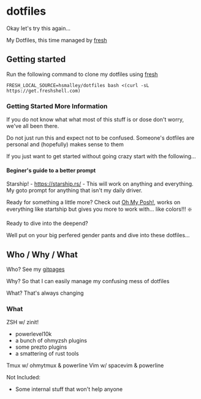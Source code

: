 # dotfiles

Okay let's try this again...

My Dotfiles, this time managed by [fresh](https://freshshell.com/)

## Getting started

Run the following command to clone my dotfiles using [fresh](https://freshshell.com/)

```shell
FRESH_LOCAL_SOURCE=hsmalley/dotfiles bash <(curl -sL https://get.freshshell.com)
```

### Getting Started More Information

If you do not know what what most of this stuff is or dose don't worry, we've all been there.

Do not just run this and expect not to be confused. Someone's dotfiles are personal and (hopefully) makes sense to them

If you just want to get started without going crazy start with the following...

#### Beginer's guide to a better prompt

Starship! - https://starship.rs/ - This will work on anything and everything. My goto prompt for anything that isn't my daily driver.

Ready for something a little more? Check out [Oh My Posh!](https://ohmyposh.dev/), works on everything like startship but gives you more to work with... like colors!!! :sparkle:

Ready to dive into the deepend?

Well put on your big perfered gender pants and dive into these dotfiles...

## Who / Why / What

Who? See my [gitpages](https://hsmalley.github.io)

Why? So that I can easily manage my confusing mess of dotfiles

What? That's always changing

### What

ZSH w/ zinit!

- powerlevel10k
- a bunch of ohmyzsh plugins
- some prezto plugins
- a smattering of rust tools

Tmux w/ ohmytmux & powerline
Vim w/ spacevim & powerline

Not Included:

- Some internal stuff that won't help anyone
